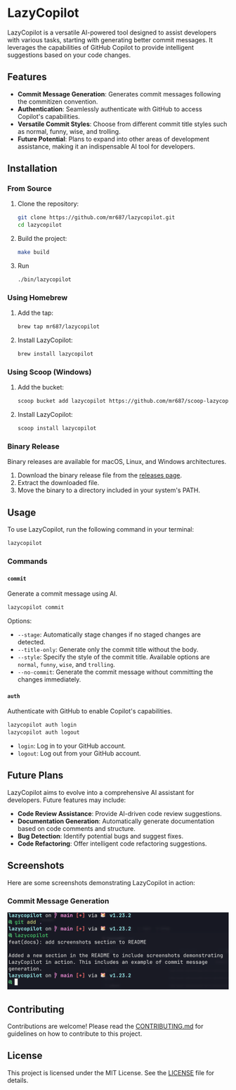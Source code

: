 # LazyCopilot

LazyCopilot is a versatile AI-powered tool designed to assist developers with various tasks, starting with generating better commit messages. It leverages the capabilities of GitHub Copilot to provide intelligent suggestions based on your code changes.

## Features

- **Commit Message Generation**: Generates commit messages following the commitizen convention.
- **Authentication**: Seamlessly authenticate with GitHub to access Copilot's capabilities.
- **Versatile Commit Styles**: Choose from different commit title styles such as normal, funny, wise, and trolling.
- **Future Potential**: Plans to expand into other areas of development assistance, making it an indispensable AI tool for developers.

## Installation

### From Source

1. Clone the repository:
    ```sh
    git clone https://github.com/mr687/lazycopilot.git
    cd lazycopilot
    ```

2. Build the project:
    ```sh
    make build
    ```
3. Run
    ```sh
    ./bin/lazycopilot
    ```

### Using Homebrew

1. Add the tap:
    ```sh
    brew tap mr687/lazycopilot
    ```

2. Install LazyCopilot:
    ```sh
    brew install lazycopilot
    ```

### Using Scoop (Windows)

1. Add the bucket:
    ```sh
    scoop bucket add lazycopilot https://github.com/mr687/scoop-lazycopilot
    ```

2. Install LazyCopilot:
    ```sh
    scoop install lazycopilot
    ```

### Binary Release

Binary releases are available for macOS, Linux, and Windows architectures.

1. Download the binary release file from the [releases page](https://github.com/mr687/lazycopilot/releases).
2. Extract the downloaded file.
3. Move the binary to a directory included in your system's PATH.

## Usage

To use LazyCopilot, run the following command in your terminal:

```sh
lazycopilot
```

### Commands

#### `commit`

Generate a commit message using AI.

```sh
lazycopilot commit
```

Options:
- `--stage`: Automatically stage changes if no staged changes are detected.
- `--title-only`: Generate only the commit title without the body.
- `--style`: Specify the style of the commit title. Available options are `normal`, `funny`, `wise`, and `trolling`.
- `--no-commit`: Generate the commit message without committing the changes immediately.

#### `auth`

Authenticate with GitHub to enable Copilot's capabilities.

```sh
lazycopilot auth login
lazycopilot auth logout
```

- `login`: Log in to your GitHub account.
- `logout`: Log out from your GitHub account.

## Future Plans

LazyCopilot aims to evolve into a comprehensive AI assistant for developers. Future features may include:

- **Code Review Assistance**: Provide AI-driven code review suggestions.
- **Documentation Generation**: Automatically generate documentation based on code comments and structure.
- **Bug Detection**: Identify potential bugs and suggest fixes.
- **Code Refactoring**: Offer intelligent code refactoring suggestions.

## Screenshots

Here are some screenshots demonstrating LazyCopilot in action:

### Commit Message Generation

![Commit Message Generation](screenshots/commit-message-generation.png)

## Contributing

Contributions are welcome! Please read the [CONTRIBUTING.md](CONTRIBUTING.md) for guidelines on how to contribute to this project.

## License

This project is licensed under the MIT License. See the [LICENSE](LICENSE) file for details.
